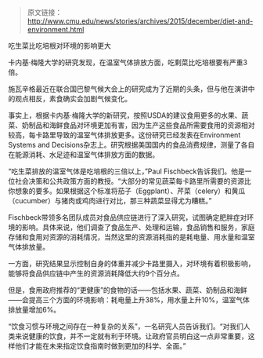 > 原文链接：http://www.cmu.edu/news/stories/archives/2015/december/diet-and-environment.html

吃生菜比吃培根对环境的影响更大

卡内基·梅隆大学的研究发现，在温室气体排放方面，吃剩菜比吃培根要有严重3倍。

施瓦辛格最近在联合国巴黎气候大会上的研究成为了近期的头条，但与他在演讲中的观点相反，素食确实会加剧气候变化。

事实上，根据卡内基·梅隆大学的新研究，按照USDA的建议食用更多的水果、蔬菜、奶制品和海鲜食品对环境更加有害，因为生产这些食品所需要食用的资源相对较高，每卡路里导致的温室气体排放更多。这份研究已经发表在Environment Systems and Decisions杂志上。研究根据美国国内的食品消费规律，测量了各自在能源消耗、水足迹和温室气体排放方面的数据。

“吃生菜排放的温室气体是吃培根的三倍以上，”Paul Fischbeck告诉我们。他是一位社会决策和公共政策方面的教授。“大部分的常见蔬菜每卡路里所需要的资源比你想象的要多。如果根据这个标准将茄子（Eggplant）、芹菜（celery）和黄瓜（cucumber）与猪肉或鸡肉进行对比，那三种蔬菜显得尤为糟糕。”

Fischbeck带领多名团队成员对食品供应链进行了深入研究，试图确定肥胖症对环境的影响。具体来说，他们调查了食品生产、处理和运输，食品销售和服务，家庭存储和食用对资源的消耗情况，当然这里的资源消耗指的是耗电量、用水量和温室气体排放量。

一方面，研究结果显示控制自身的体重并减少卡路里摄入，对环境有着积极影响，能够将食品供应链中产生的资源消耗降低大约9个百分点。

但是，食用政府推荐的“更健康”的食物的话——包括水果、蔬菜、奶制品和海鲜——会提高三个方面的环境影响：耗电量上升38%，用水量上升10%，温室气体排放量增加6%。

“饮食习惯与环境之间存在一种复杂的关系”，一名研究人员告诉我们。“对我们人类来说健康的饮食，并不一定就有利于环境。让政府官员明白这一点非常重要，这样他们才能在未来指定饮食指南时做到更加的科学、全面。”
